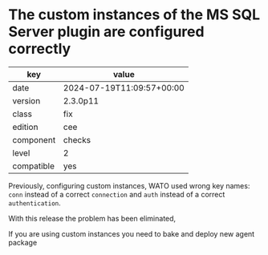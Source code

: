 [//]: # (werk v2)
# The custom instances of the MS SQL Server plugin are configured correctly 

key        | value
---------- | ---
date       | 2024-07-19T11:09:57+00:00
version    | 2.3.0p11
class      | fix
edition    | cee
component  | checks
level      | 2
compatible | yes

Previously, configuring custom instances, WATO used wrong key names:
`conn` instead of a correct `connection` and `auth` instead of 
a correct `authentication`.

With this release the problem has been eliminated,

If you are using custom instances you need to bake and deploy new 
agent package
